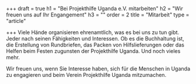 +++
draft = true
h1 = "Bei Projekthilfe Uganda e.V. mitarbeiten"
h2 = "Wir freuen uns auf Ihr Engangement"
h3 = ""
order = 2
title = "Mitarbeit"
type = "article"

+++
Viele Hände organisieren ehrenamtlich, was es bei uns zu tun gibt. Jeder nach seinen Fähigkeiten und Interessen. Ob es die Buchhaltung ist, die Erstellung von Rundbriefen, das Packen von Hilfslieferungen oder das Helfen beim Festen zugunsten der Projekthilfe Uganda. Und noch vieles mehr. 

Wir freuen uns, wenn Sie Interesse haben, sich für die Menschen in Uganda zu engagieren und beim Verein Projekthilfe Uganda mitzumachen. 